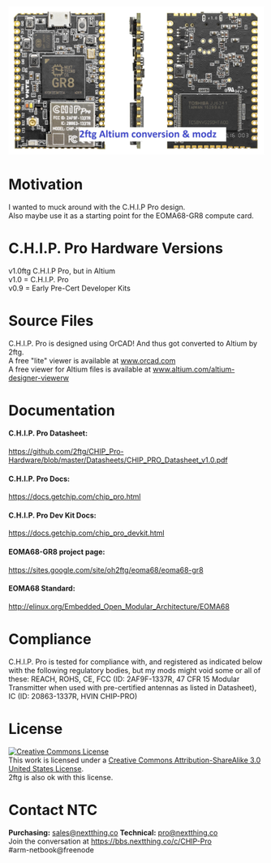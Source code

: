 ![Image of C.H.I.P. Pro v1.0](https://raw.githubusercontent.com/2ftg/CHIP_Pro-Hardware/master/v1.0/CHIP_Pro_v1_0_Photo.jpg)

# Motivation

I wanted to muck around with the C.H.I.P Pro design.<br>
Also maybe use it as a starting point for the EOMA68-GR8 compute card. 

# C.H.I.P. Pro Hardware Versions

v1.0ftg C.H.I.P Pro, but in Altium<br>
v1.0 = C.H.I.P. Pro<br>
v0.9 = Early Pre-Cert Developer Kits

# Source Files
C.H.I.P. Pro is designed using OrCAD! 
And thus got converted to Altium by 2ftg. 
<br>A free "lite" viewer is available at www.orcad.com
<br>A free viewer for Altium files is available at www.altium.com/altium-designer-viewerw

# Documentation
#### C.H.I.P. Pro Datasheet:
https://github.com/2ftg/CHIP_Pro-Hardware/blob/master/Datasheets/CHIP_PRO_Datasheet_v1.0.pdf

#### C.H.I.P. Pro Docs:
https://docs.getchip.com/chip_pro.html

#### C.H.I.P. Pro Dev Kit Docs:
https://docs.getchip.com/chip_pro_devkit.html

#### EOMA68-GR8 project page:
https://sites.google.com/site/oh2ftg/eoma68/eoma68-gr8

#### EOMA68 Standard:
http://elinux.org/Embedded_Open_Modular_Architecture/EOMA68

# Compliance
C.H.I.P. Pro is tested for compliance with, and registered as indicated below with the following regulatory bodies, but my mods might void some or all of these:
REACH,
ROHS,
CE,
FCC (ID: 2AF9F-1337R, 47 CFR 15 Modular Transmitter when used with pre-certified antennas as listed in Datasheet),
IC (ID: 20863-1337R, HVIN CHIP-PRO)


# License
<a rel="license" href="http://creativecommons.org/licenses/by-sa/3.0/us/"><img alt="Creative Commons License" style="border-width:0" src="https://i.creativecommons.org/l/by-sa/3.0/us/88x31.png" /></a><br />This work is licensed under a <a rel="license" href="http://creativecommons.org/licenses/by-sa/3.0/us/">Creative Commons Attribution-ShareAlike 3.0 United States License</a>.
<br> 2ftg is also ok with this license. 
# Contact NTC
**Purchasing:** sales@nextthing.co 
**Technical:** pro@nextthing.co <br>
Join the conversation at https://bbs.nextthing.co/c/CHIP-Pro
<br> #arm-netbook@freenode